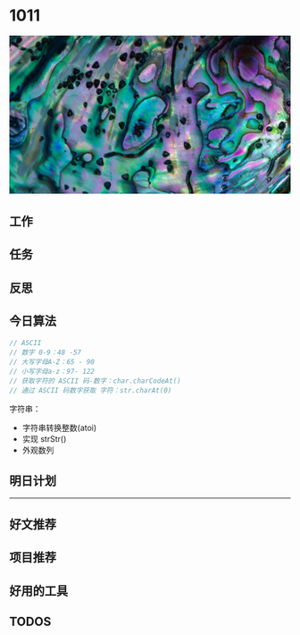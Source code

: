 
# 1011

![](./bg-imgs/1011.jpg)

## 工作

## 任务
## 反思

## 今日算法

```js
// ASCII 
// 数字 0-9：48 -57
// 大写字母A-Z：65 - 90
// 小写字母a-z：97- 122
// 获取字符的 ASCII 码-数字：char.charCodeAt()
// 通过 ASCII 码数字获取 字符：str.charAt(0)
```

字符串：

- 字符串转换整数(atoi)
- 实现 strStr()
- 外观数列


## 明日计划

---

## 好文推荐

## 项目推荐

## 好用的工具

## TODOS